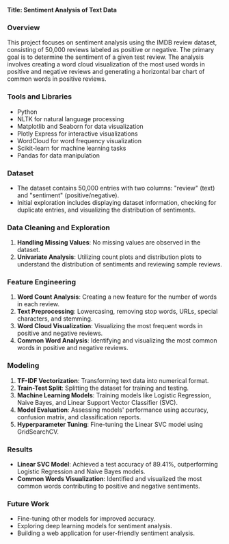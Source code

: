 **Title: Sentiment Analysis of Text Data**

### Overview
This project focuses on sentiment analysis using the IMDB review dataset, consisting of 50,000 reviews labeled as positive or negative. The primary goal is to determine the sentiment of a given test review. The analysis involves creating a word cloud visualization of the most used words in positive and negative reviews and generating a horizontal bar chart of common words in positive reviews.

### Tools and Libraries
- Python
- NLTK for natural language processing
- Matplotlib and Seaborn for data visualization
- Plotly Express for interactive visualizations
- WordCloud for word frequency visualization
- Scikit-learn for machine learning tasks
- Pandas for data manipulation

### Dataset
- The dataset contains 50,000 entries with two columns: "review" (text) and "sentiment" (positive/negative).
- Initial exploration includes displaying dataset information, checking for duplicate entries, and visualizing the distribution of sentiments.

### Data Cleaning and Exploration
1. **Handling Missing Values**: No missing values are observed in the dataset.
2. **Univariate Analysis**: Utilizing count plots and distribution plots to understand the distribution of sentiments and reviewing sample reviews.

### Feature Engineering
1. **Word Count Analysis**: Creating a new feature for the number of words in each review.
2. **Text Preprocessing**: Lowercasing, removing stop words, URLs, special characters, and stemming.
3. **Word Cloud Visualization**: Visualizing the most frequent words in positive and negative reviews.
4. **Common Word Analysis**: Identifying and visualizing the most common words in positive and negative reviews.

### Modeling
1. **TF-IDF Vectorization**: Transforming text data into numerical format.
2. **Train-Test Split**: Splitting the dataset for training and testing.
3. **Machine Learning Models**: Training models like Logistic Regression, Naive Bayes, and Linear Support Vector Classifier (SVC).
4. **Model Evaluation**: Assessing models' performance using accuracy, confusion matrix, and classification reports.
5. **Hyperparameter Tuning**: Fine-tuning the Linear SVC model using GridSearchCV.

### Results
- **Linear SVC Model**: Achieved a test accuracy of 89.41%, outperforming Logistic Regression and Naive Bayes models.
- **Common Words Visualization**: Identified and visualized the most common words contributing to positive and negative sentiments.

### Future Work
- Fine-tuning other models for improved accuracy.
- Exploring deep learning models for sentiment analysis.
- Building a web application for user-friendly sentiment analysis.
